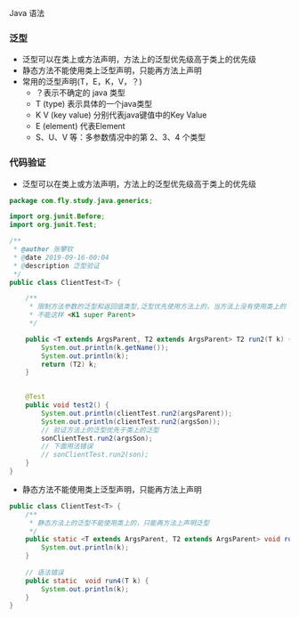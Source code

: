 Java 语法

### 泛型

- 泛型可以在类上或方法声明，方法上的泛型优先级高于类上的优先级
- 静态方法不能使用类上泛型声明，只能再方法上声明
- 常用的泛型声明(T，E，K，V，？)
  - ？表示不确定的 java 类型
  - T (type) 表示具体的一个java类型
  - K V (key value) 分别代表java键值中的Key Value
  - E (element) 代表Element
  - S、U、V 等：多参数情况中的第 2、3、4 个类型

### 代码验证

- 泛型可以在类上或方法声明，方法上的泛型优先级高于类上的优先级

```java
package com.fly.study.java.generics;

import org.junit.Before;
import org.junit.Test;

/**
 * @author 张攀钦
 * @date 2019-09-16-00:04
 * @description 泛型验证
 */
public class ClientTest<T> {

    /**
     * 限制方法参数的泛型和返回值类型,泛型优先使用方法上的，当方法上没有使用类上的
     * 不能这样 <K1 super Parent>
     */

    public <T extends ArgsParent, T2 extends ArgsParent> T2 run2(T k) {
        System.out.println(k.getName());
        System.out.println(k);
        return (T2) k;
    }
  

    @Test
    public void test2() {
        System.out.println(clientTest.run2(argsParent));
        System.out.println(clientTest.run2(argsSon));
        // 验证方法上的泛型优先于类上的泛型
        sonClientTest.run2(argsSon);
        // 下面用法错误
        // sonClientTest.run2(son);
    }
}

```

- 静态方法不能使用类上泛型声明，只能再方法上声明

```java
public class ClientTest<T> {
    /**
     * 静态方法上的泛型不能使用类上的，只能再方法上声明泛型
     */
    public static <T extends ArgsParent, T2 extends ArgsParent> void run4(T k) {
        System.out.println(k);
    }
  	
  	// 语法错误
    public static  void run4(T k) {
        System.out.println(k);
    }
}
```

